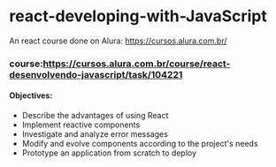 
# react-developing-with-JavaScript
An react course done on  Alura: https://cursos.alura.com.br/

### course:https://cursos.alura.com.br/course/react-desenvolvendo-javascript/task/104221

#### Objectives:
- Describe the advantages of using React
- Implement reactive components
- Investigate and analyze error messages
- Modify and evolve components according to the project's needs
- Prototype an application from scratch to deploy
